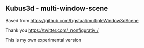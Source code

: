 ## Kubus3d - multi-window-scene

Based from https://github.com/bgstaal/multipleWindow3dScene

Thank you https://twitter.com/_nonfigurativ_/

This is my own experimental version
